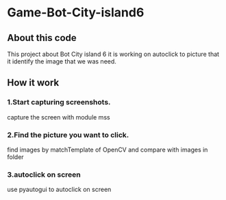 # Game-Bot-City-island6
## About this code

This project about Bot City island 6 it is working on autoclick to picture that it identify the image that we was need.

## How it work
### 1.Start capturing screenshots.
capture the screen with module mss
### 2.Find the picture you want to click.
find images by matchTemplate of OpenCV and compare with images in folder
### 3.autoclick on screen 
use pyautogui to autoclick on screen


